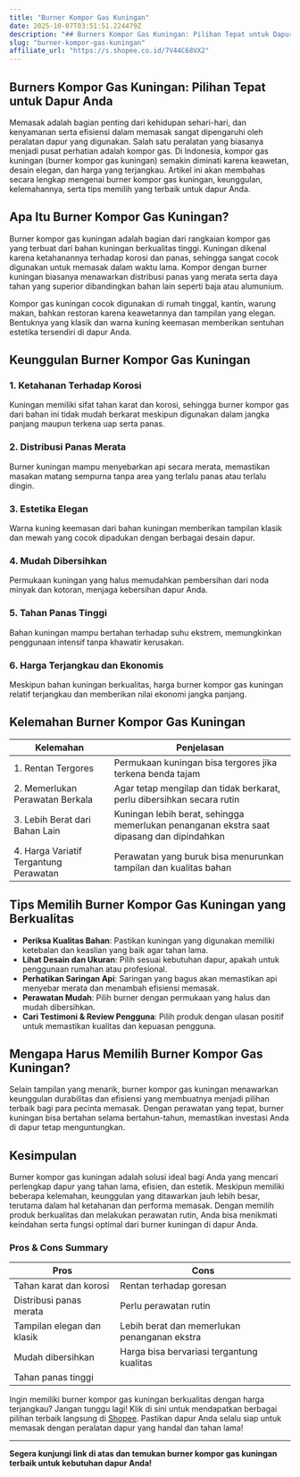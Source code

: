 ```yaml
---
title: "Burner Kompor Gas Kuningan"
date: 2025-10-07T03:51:51.224479Z
description: "## Burners Kompor Gas Kuningan: Pilihan Tepat untuk Dapur Anda..."
slug: "burner-kompor-gas-kuningan"
affiliate_url: "https://s.shopee.co.id/7V44C68VX2"
---
```

## Burners Kompor Gas Kuningan: Pilihan Tepat untuk Dapur Anda

Memasak adalah bagian penting dari kehidupan sehari-hari, dan kenyamanan serta efisiensi dalam memasak sangat dipengaruhi oleh peralatan dapur yang digunakan. Salah satu peralatan yang biasanya menjadi pusat perhatian adalah kompor gas. Di Indonesia, kompor gas kuningan (burner kompor gas kuningan) semakin diminati karena keawetan, desain elegan, dan harga yang terjangkau. Artikel ini akan membahas secara lengkap mengenai burner kompor gas kuningan, keunggulan, kelemahannya, serta tips memilih yang terbaik untuk dapur Anda.

## Apa Itu Burner Kompor Gas Kuningan?

Burner kompor gas kuningan adalah bagian dari rangkaian kompor gas yang terbuat dari bahan kuningan berkualitas tinggi. Kuningan dikenal karena ketahanannya terhadap korosi dan panas, sehingga sangat cocok digunakan untuk memasak dalam waktu lama. Kompor dengan burner kuningan biasanya menawarkan distribusi panas yang merata serta daya tahan yang superior dibandingkan bahan lain seperti baja atau alumunium.

Kompor gas kuningan cocok digunakan di rumah tinggal, kantin, warung makan, bahkan restoran karena keawetannya dan tampilan yang elegan. Bentuknya yang klasik dan warna kuning keemasan memberikan sentuhan estetika tersendiri di dapur Anda.

## Keunggulan Burner Kompor Gas Kuningan

### 1. Ketahanan Terhadap Korosi
Kuningan memiliki sifat tahan karat dan korosi, sehingga burner kompor gas dari bahan ini tidak mudah berkarat meskipun digunakan dalam jangka panjang maupun terkena uap serta panas.

### 2. Distribusi Panas Merata
Burner kuningan mampu menyebarkan api secara merata, memastikan masakan matang sempurna tanpa area yang terlalu panas atau terlalu dingin.

### 3. Estetika Elegan
Warna kuning keemasan dari bahan kuningan memberikan tampilan klasik dan mewah yang cocok dipadukan dengan berbagai desain dapur.

### 4. Mudah Dibersihkan
Permukaan kuningan yang halus memudahkan pembersihan dari noda minyak dan kotoran, menjaga kebersihan dapur Anda.

### 5. Tahan Panas Tinggi
Bahan kuningan mampu bertahan terhadap suhu ekstrem, memungkinkan penggunaan intensif tanpa khawatir kerusakan.

### 6. Harga Terjangkau dan Ekonomis
Meskipun bahan kuningan berkualitas, harga burner kompor gas kuningan relatif terjangkau dan memberikan nilai ekonomi jangka panjang.

## Kelemahan Burner Kompor Gas Kuningan

| Kelemahan                                | Penjelasan                                                 |
|------------------------------------------|--------------------------------------------------------------|
| 1. Rentan Tergores                       | Permukaan kuningan bisa tergores jika terkena benda tajam   |
| 2. Memerlukan Perawatan Berkala           | Agar tetap mengilap dan tidak berkarat, perlu dibersihkan secara rutin |
| 3. Lebih Berat dari Bahan Lain           | Kuningan lebih berat, sehingga memerlukan penanganan ekstra saat dipasang dan dipindahkan |
| 4. Harga Variatif Tergantung Perawatan  | Perawatan yang buruk bisa menurunkan tampilan dan kualitas bahan |

## Tips Memilih Burner Kompor Gas Kuningan yang Berkualitas

- **Periksa Kualitas Bahan**: Pastikan kuningan yang digunakan memiliki ketebalan dan keaslian yang baik agar tahan lama.
- **Lihat Desain dan Ukuran**: Pilih sesuai kebutuhan dapur, apakah untuk penggunaan rumahan atau profesional.
- **Perhatikan Saringan Api**: Saringan yang bagus akan memastikan api menyebar merata dan menambah efisiensi memasak.
- **Perawatan Mudah**: Pilih burner dengan permukaan yang halus dan mudah dibersihkan.
- **Cari Testimoni & Review Pengguna**: Pilih produk dengan ulasan positif untuk memastikan kualitas dan kepuasan pengguna.

## Mengapa Harus Memilih Burner Kompor Gas Kuningan?

Selain tampilan yang menarik, burner kompor gas kuningan menawarkan keunggulan durabilitas dan efisiensi yang membuatnya menjadi pilihan terbaik bagi para pecinta memasak. Dengan perawatan yang tepat, burner kuningan bisa bertahan selama bertahun-tahun, memastikan investasi Anda di dapur tetap menguntungkan.

## Kesimpulan

Burner kompor gas kuningan adalah solusi ideal bagi Anda yang mencari perlengkap dapur yang tahan lama, efisien, dan estetik. Meskipun memiliki beberapa kelemahan, keunggulan yang ditawarkan jauh lebih besar, terutama dalam hal ketahanan dan performa memasak. Dengan memilih produk berkualitas dan melakukan perawatan rutin, Anda bisa menikmati keindahan serta fungsi optimal dari burner kuningan di dapur Anda.

### Pros & Cons Summary

| Pros                                              | Cons                                              |
|---------------------------------------------------|---------------------------------------------------|
| Tahan karat dan korosi                          | Rentan terhadap goresan                          |
| Distribusi panas merata                        | Perlu perawatan rutin                            |
| Tampilan elegan dan klasik                     | Lebih berat dan memerlukan penanganan ekstra   |
| Mudah dibersihkan                            | Harga bisa bervariasi tergantung kualitas     |
| Tahan panas tinggi                          |                                                   |

Ingin memiliki burner kompor gas kuningan berkualitas dengan harga terjangkau? Jangan tunggu lagi! Klik di sini untuk mendapatkan berbagai pilihan terbaik langsung di [Shopee](https://s.shopee.co.id/7V44C68VX2). Pastikan dapur Anda selalu siap untuk memasak dengan peralatan dapur yang handal dan tahan lama!

---

**Segera kunjungi link di atas dan temukan burner kompor gas kuningan terbaik untuk kebutuhan dapur Anda!**